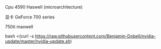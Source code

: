 Cpu
4590 	Haswell (microarchitecture)

显卡
GeForce 700 series

750ti  maxwell 

bash <(curl -s https://raw.githubusercontent.com/Benjamin-Dobell/nvidia-update/master/nvidia-update.sh)

